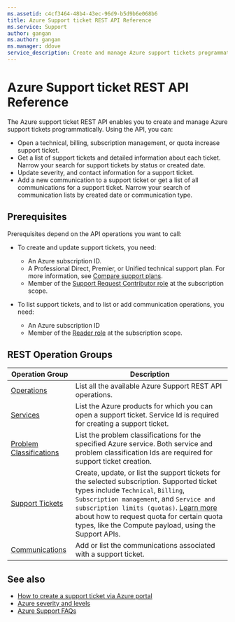 ```yaml
---
ms.assetid: c4cf3464-48b4-43ec-96d9-b5d9b6e068b6
title: Azure Support ticket REST API Reference
ms.service: Support
author: gangan
ms.author: gangan
ms.manager: ddove
service_description: Create and manage Azure support tickets programmatically
---
```


# Azure Support ticket REST API Reference

The Azure support ticket REST API enables you to create and manage Azure support tickets programmatically. Using the API, you can: 
* Open a technical, billing, subscription management, or quota increase support ticket. 
* Get a list of support tickets and detailed information about each ticket. Narrow your search for support tickets by status or created date. 
* Update severity, and contact information for a support ticket.
* Add a new communication to a support ticket or get a list of all communications for a support ticket. Narrow your search of communication lists by created date or communication type. 

## Prerequisites

Prerequisites depend on the API operations you want to call:

* To create and update support tickets, you need: 
	* An Azure subscription ID.
	* A Professional Direct, Premier, or Unified technical support plan. For more information, see [Compare support plans](https://azure.microsoft.com/support/plans/).
	* Member of the [Support Request Contributor role](https://docs.microsoft.com/azure/role-based-access-control/built-in-roles#support-request-contributor) at the subscription scope.

*	To list support tickets, and to list or add communication operations, you need:  
	* An Azure subscription ID 
	* Member of the [Reader role](https://docs.microsoft.com/azure/role-based-access-control/built-in-roles#reader) at the subscription scope.

## REST Operation Groups

Operation Group | Description
--------------- | -----------
[Operations](../../docs-ref-autogen/support/Operations.yml) | List all the available Azure Support REST API operations.
[Services](../../docs-ref-autogen/support/Services.yml) | List the Azure products for which you can open a support ticket. Service Id is required for creating a support ticket. 
[Problem Classifications](../../docs-ref-autogen/support/ProblemClassifications.yml) | List the problem classifications for the specified Azure service. Both service and problem classification Ids are required for support ticket creation. 
[Support Tickets](../../docs-ref-autogen/support/SupportTickets.yml) | Create, update, or list the support tickets for the selected subscription. Supported ticket types include `Technical`, `Billing`, `Subscription management`, and `Service and subscription limits (quotas)`. [Learn more](quota-payload.md) about how to request quota for certain quota types, like the Compute payload, using the Support APIs.
[Communications](../../docs-ref-autogen/support/Communications.yml) | Add or list the communications associated with a support ticket. 

## See also

* [How to create a support ticket via Azure portal](https://docs.microsoft.com/azure/azure-portal/supportability/how-to-create-azure-support-request)
* [Azure severity and levels](https://azure.microsoft.com/support/plans/response/)
* [Azure Support FAQs](https://azure.microsoft.com/support/faq/)

